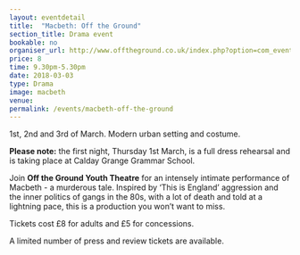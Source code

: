 ```yaml
---
layout: eventdetail
title:  "Macbeth: Off the Ground"
section_title: Drama event
bookable: no
organiser_url: http://www.offtheground.co.uk/index.php?option=com_eventbooking&view=category&layout=table&Itemid=164
price: 8
time: 9.30pm-5.30pm
date: 2018-03-03
type: Drama
image: macbeth
venue:
permalink: /events/macbeth-off-the-ground
---
```


1st, 2nd and 3rd of March. Modern urban setting and costume.

**Please note:** the first night, Thursday 1st March, is a full dress rehearsal and is taking place at Calday Grange Grammar School.

Join **Off the Ground Youth Theatre** for an intensely intimate performance of Macbeth - a murderous tale. Inspired by ‘This is England’ aggression and the inner politics of gangs in the 80s, with a lot of death and told at a lightning pace, this is a production you won’t want to miss.

Tickets cost £8 for adults and £5 for concessions.

A limited number of press and review tickets are available.
